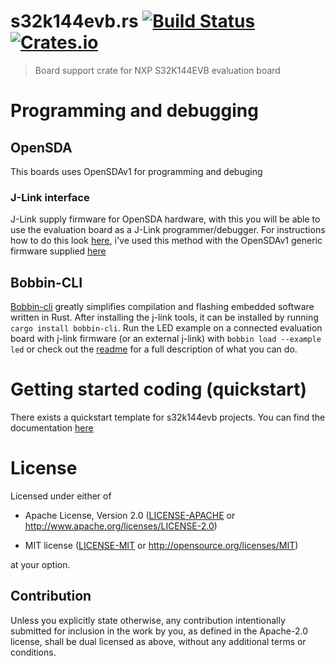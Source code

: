# s32k144evb.rs [![Build Status](https://travis-ci.org/kjetilkjeka/s32k144evb.rs.svg?branch=master)](https://travis-ci.org/kjetilkjeka/s32k144evb.rs) [![Crates.io](https://img.shields.io/crates/v/s32k144evb.svg)](https://crates.io/crates/s32k144evb)

> Board support crate for NXP S32K144EVB evaluation board

# Programming and debugging

## OpenSDA
This boards uses OpenSDAv1 for programming and debuging
### J-Link interface
J-Link supply firmware for OpenSDA hardware, with this you will be able to use the evaluation board as a J-Link programmer/debugger. For instructions how to do this look [here](https://www.segger.com/products/debug-probes/j-link-oem/j-link-firmware-models/opensda-sda-v2/), i've used this method with the OpenSDAv1 generic firmware supplied [here](https://www.segger.com/downloads/jlink#JLinkOpenSDABoardSpecificFirmwares)

## Bobbin-CLI
[Bobbin-cli](https://github.com/bobbin-rs/bobbin-cli) greatly simplifies compilation and flashing embedded software written in Rust. After installing the j-link tools, it can be installed by running ```cargo install bobbin-cli```. Run the LED example on a connected evaluation board with j-link firmware (or an external j-link) with ```bobbin load --example led``` or check out the [readme](https://github.com/bobbin-rs/bobbin-cli/blob/master/README.md) for a full description of what you can do.

# Getting started coding (quickstart)
There exists a quickstart template for s32k144evb projects. You can find the documentation [here](https://crates.io/crates/s32k144evb-quickstart)

# License

Licensed under either of

- Apache License, Version 2.0 ([LICENSE-APACHE](LICENSE-APACHE) or
  http://www.apache.org/licenses/LICENSE-2.0)

- MIT license ([LICENSE-MIT](LICENSE-MIT) or http://opensource.org/licenses/MIT)

at your option.

## Contribution

Unless you explicitly state otherwise, any contribution intentionally submitted
for inclusion in the work by you, as defined in the Apache-2.0 license, shall be
dual licensed as above, without any additional terms or conditions.
